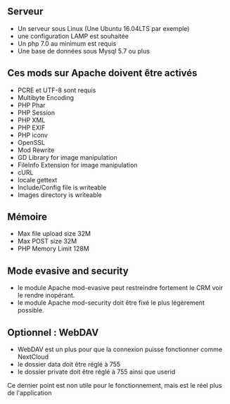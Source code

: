 ## Serveur 

* Un serveur sous Linux (Une Ubuntu 16.04LTS par exemple)
* une configuration LAMP est souhaitée
* Un php 7.0 au minimum est requis
* Une base de données sous Mysql 5.7 ou plus

## Ces mods sur Apache doivent être activés
* PCRE et UTF-8 sont requis
* Multibyte Encoding
* PHP Phar
* PHP Session
* PHP XML
* PHP EXIF
* PHP iconv
* OpenSSL
* Mod Rewrite
* GD Library for image manipulation
* FileInfo Extension for image manipulation
* cURL
* locale gettext
* Include/Config file is writeable
* Images directory is writeable

## Mémoire
* Max file upload size  32M
* Max POST size  32M
* PHP Memory Limit  128M

## Mode evasive and security
* le module Apache mod-evasive peut restreindre fortement le CRM voir le rendre inopérant.
* le module Apache mod-security doit être fixé le plus légèrement possible.


## Optionnel : WebDAV
* WebDAV est un plus pour que la connexion puisse fonctionner comme NextCloud
* le dossier data doit être réglé à 755
* le dossier private doit être réglé à 755 ainsi que userid

Ce dernier point est non utile pour le fonctionnement, mais est le réel plus de l'application
